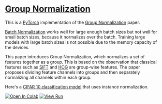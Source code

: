 # [Group Normalization](https://nn.labml.ai/normalization/group_norm/index.html)

This is a [PyTorch](https://pytorch.org) implementation of
the [Group Normalization](https://papers.labml.ai/paper/1803.08494) paper.

[Batch Normalization](https://nn.labml.ai/normalization/batch_norm/index.html) works well for large enough batch sizes
but not well for small batch sizes, because it normalizes over the batch.
Training large models with large batch sizes is not possible due to the memory capacity of the
devices.

This paper introduces Group Normalization, which normalizes a set of features together as a group.
This is based on the observation that classical features such as
[SIFT](https://en.wikipedia.org/wiki/Scale-invariant_feature_transform) and
[HOG](https://en.wikipedia.org/wiki/Histogram_of_oriented_gradients) are group-wise features.
The paper proposes dividing feature channels into groups and then separately normalizing
all channels within each group.

Here's a [CIFAR 10 classification model](https://nn.labml.ai/normalization/group_norm/experiment.html) that uses instance normalization.

[![Open In Colab](https://colab.research.google.com/assets/colab-badge.svg)](https://colab.research.google.com/github/labmlai/annotated_deep_learning_paper_implementations/blob/master/labml_nn/normalization/group_norm/experiment.ipynb)
[![View Run](https://img.shields.io/badge/labml-experiment-brightgreen)](https://app.labml.ai/run/081d950aa4e011eb8f9f0242ac1c0002)

